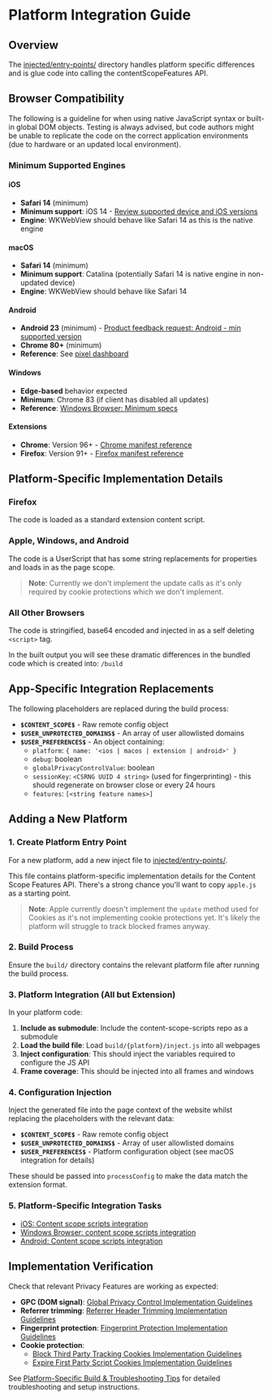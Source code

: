 # Platform Integration Guide

## Overview

The [injected/entry-points/](https://github.com/duckduckgo/content-scope-scripts/tree/main/injected/entry-points) directory handles platform specific differences and is glue code into calling the contentScopeFeatures API.

## Browser Compatibility

The following is a guideline for when using native JavaScript syntax or built-in global DOM objects. Testing is always advised, but code authors might be unable to replicate the code on the correct application environments (due to hardware or an updated local environment).

### Minimum Supported Engines

#### iOS

- **Safari 14** (minimum)
- **Minimum support**: iOS 14 - [Review supported device and iOS versions](https://support.apple.com/en-us/102662)
- **Engine**: WKWebView should behave like Safari 14 as this is the native engine

#### macOS

- **Safari 14** (minimum)
- **Minimum support**: Catalina (potentially Safari 14 is native engine in non-updated device)
- **Engine**: WKWebView should behave like Safari 14

#### Android

- **Android 23** (minimum) - [Product feedback request: Android - min supported version](https://app.asana.com/1/137249556945/project/908478224964033/task/1209367367171662?focus=true)
- **Chrome 80+** (minimum)
- **Reference**: See [pixel dashboard](https://app.asana.com/1/137249556945/project/908478224964033/task/1209367367171662?focus=true)

#### Windows

- **Edge-based** behavior expected
- **Minimum**: Chrome 83 (if client has disabled all updates)
- **Reference**: [Windows Browser: Minimum specs](https://app.asana.com/1/137249556945/project/908478224964033/task/1209367367171662?focus=true)

#### Extensions

- **Chrome**: Version 96+ - [Chrome manifest reference](https://github.com/duckduckgo/duckduckgo-privacy-extension/blob/249d8d6ebe38b9b8265ba311909c8971c422122c/browsers/chrome/manifest.json#L6)
- **Firefox**: Version 91+ - [Firefox manifest reference](https://github.com/duckduckgo/duckduckgo-privacy-extension/blob/249d8d6ebe38b9b8265ba311909c8971c422122c/browsers/firefox/manifest.json#L6)

## Platform-Specific Implementation Details

### Firefox

The code is loaded as a standard extension content script.

### Apple, Windows, and Android

The code is a UserScript that has some string replacements for properties and loads in as the page scope.

> **Note**: Currently we don't implement the update calls as it's only required by cookie protections which we don't implement.

### All Other Browsers

The code is stringified, base64 encoded and injected in as a self deleting `<script>` tag.

In the built output you will see these dramatic differences in the bundled code which is created into: `/build`

## App-Specific Integration Replacements

The following placeholders are replaced during the build process:

- **`$CONTENT_SCOPE$`** - Raw remote config object
- **`$USER_UNPROTECTED_DOMAINS$`** - An array of user allowlisted domains
- **`$USER_PREFERENCES$`** - An object containing:
    - `platform`: `{ name: '<ios | macos | extension | android>' }`
    - `debug`: boolean
    - `globalPrivacyControlValue`: boolean
    - `sessionKey`: `<CSRNG UUID 4 string>` (used for fingerprinting) - this should regenerate on browser close or every 24 hours
    - `features`: `[<string feature names>]`

## Adding a New Platform

### 1. Create Platform Entry Point

For a new platform, add a new inject file to [injected/entry-points/](https://github.com/duckduckgo/content-scope-scripts/tree/main/injected/entry-points).

This file contains platform-specific implementation details for the Content Scope Features API. There's a strong chance you'll want to copy `apple.js` as a starting point.

> **Note**: Apple currently doesn't implement the `update` method used for Cookies as it's not implementing cookie protections yet. It's likely the platform will struggle to track blocked frames anyway.

### 2. Build Process

Ensure the `build/` directory contains the relevant platform file after running the build process.

### 3. Platform Integration (All but Extension)

In your platform code:

1. **Include as submodule**: Include the content-scope-scripts repo as a submodule
2. **Load the build file**: Load `build/{platform}/inject.js` into all webpages
3. **Inject configuration**: This should inject the variables required to configure the JS API
4. **Frame coverage**: This should be injected into all frames and windows

### 4. Configuration Injection

Inject the generated file into the page context of the website whilst replacing the placeholders with the relevant data:

- **`$CONTENT_SCOPE$`** - Raw remote config object
- **`$USER_UNPROTECTED_DOMAINS$`** - Array of user allowlisted domains
- **`$USER_PREFERENCES$`** - Platform configuration object (see macOS integration for details)

These should be passed into `processConfig` to make the data match the extension format.

### 5. Platform-Specific Integration Tasks

- [iOS: Content scope scripts integration](https://app.asana.com/1/137249556945/project/1201614831475344/task/1201631403895846)
- [Windows Browser: content scope scripts integration](https://app.asana.com/1/137249556945/project/1201614831475344/task/1201631403895850)
- [Android: Content scope scripts integration](https://app.asana.com/1/137249556945/project/1201614831475344/task/1201631403895848)

## Implementation Verification

Check that relevant Privacy Features are working as expected:

- **GPC (DOM signal)**: [Global Privacy Control Implementation Guidelines](https://app.asana.com/1/137249556945/project/1198207348643509/task/1200195761608650?focus=true)
- **Referrer trimming**: [Referrer Header Trimming Implementation Guidelines](https://app.asana.com/1/137249556945/project/1198207348643509/task/1200339587157290?focus=true)
- **Fingerprint protection**: [Fingerprint Protection Implementation Guidelines](https://app.asana.com/1/137249556945/project/1198207348643509/task/1200511341201907?focus=true)
- **Cookie protection**:
    - [Block Third Party Tracking Cookies Implementation Guidelines](https://app.asana.com/1/137249556945/project/1198207348643509/task/1200539099112751?focus=true)
    - [Expire First Party Script Cookies Implementation Guidelines](https://app.asana.com/1/137249556945/project/1198207348643509/task/1200364574828671?focus=true)

See [Platform-Specific Build & Troubleshooting Tips](./build-and-troubleshooting.md) for detailed troubleshooting and setup instructions.
